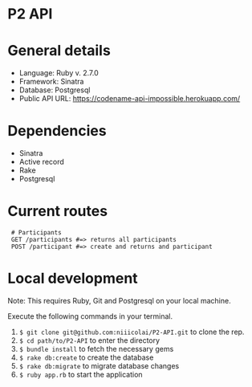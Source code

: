 # P2 API

# General details
- Language: Ruby v. 2.7.0
- Framework: Sinatra
- Database: Postgresql
- Public API URL: https://codename-api-impossible.herokuapp.com/

# Dependencies
- Sinatra
- Active record
- Rake
- Postgresql

# Current routes
```
 # Participants
 GET /participants #=> returns all participants
 POST /participant #=> create and returns and participant
```

# Local development
Note: This requires Ruby, Git and Postgresql on your local machine.

Execute the following commands in your terminal.
1. `$ git clone git@github.com:niiicolai/P2-API.git` to clone the rep.
2. `$ cd path/to/P2-API` to enter the directory
3. `$ bundle install` to fetch the necessary gems
4. `$ rake db:create` to create the database
5. `$ rake db:migrate` to migrate database changes
6. `$ ruby app.rb` to start the application
